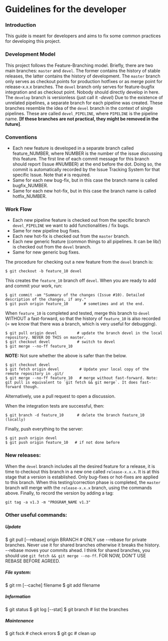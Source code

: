 
# Guidelines for the developer

### Introduction
This guide is meant for developers and aims to fix some common practices for developing this project. 

### Development Model
This project follows the Feature-Branching model. Briefly, there are two main branches: `master` and `devel`. The former contains the history of stable releases, the latter contains the history of development. The `master` branch only serves as checkout points for production hotfixes or as merge point for release-x.x.x branches. The `devel` branch only serves for feature-bugfix integration and as checkout point. Nobody should directly develop in here. The `develop` branch is versionless (just call it *-devel*)
Due to the existence of unrelated pipelines, a separate branch for each pipeline was created. These branches resemble the idea of the `devel` branch in the context of single pipelines. These are called `devel_PIPELINE`, where `PIPELINE` is the pipeline name. **[If these branches are not practical, they might be removed in the future]**.


### Conventions
- Each new feature is developed in a separate branch called feature_NUMBER, where NUMBER is the number of the issue discussing this feature. The first line of each commit message for this branch should report (Issue #NUMBER) at the end before the dot. Doing so, the commit is automatically recorded by the Issue Tracking System for that specific Issue. Note that `#` is required.  
- Same for each new bug-fix, but in this case the branch name is called bugfix_NUMBER.
- Same for each new hot-fix, but in this case the branch name is called hotfix_NUMBER.


### Work Flow
- Each new pipeline feature is checked out from the specific branch `devel_PIPELINE` we want to add functionalities / fix bugs.
- Same for new pipeline bug fixes.
- Each new hot-fix is checked out from the `master` branch.
- Each new generic feature (common things to all pipelines. It can be lib/) is checked out from the `devel` branch.
- Same for new generic bug fixes.

The procedure for checking out a new feature from the `devel` branch is: 
```
$ git checkout -b feature_10 devel
```
This creates the `feature_10` branch off `devel`. 
When you are ready to add and commit your work, run:
```
$ git commit -am "Summary of the changes (Issue #10). Detailed description of the changes, if any."
$ git push origin feature_10       # sometimes and at the end.
```

When `feature_10` is completed and tested, merge this branch to `devel` WITHOUT a fast-forward, so that the history of `feature_10` is also recorded (= we know that there was a branch, which is very useful for debugging). 
```
$ git pull origin devel         # update the branch devel in the local repository. NEVER DO THIS on master.
$ git checkout devel            # switch to devel
$ git merge --no-ff feature_10  
```

**NOTE:** Not sure whether the above is safer than the below.
```
$ git checkout devel
$ git fetch origin devel         # Update your local copy of the remote repository in .git/
$ git merge --no-ff feature_10   # merge without fast-forward. Note: git pull is equivalent to `git fetch && git merge`. It does fast-forward though.
```

Alternatively, use a pull request to open a discussion. 

When the integration tests are successful, then: 
```
$ git branch -d feature_10      # delete the branch feature_10 (locally)
```

Finally, push everything to the server:
```
$ git push origin devel
$ git push origin feature_10   # if not done before
```

### New releases:
When the `devel` branch includes all the desired feature for a release, it is time to checkout this 
branch in a new one called `release-x.x.x`. It is at this stage that a version is established. Only bug-fixes or hot-fixes are applied to this branch. When this testing/correction phase is completed, the `master` branch will merge with the `release-x.x.x` branch, using the commands above.
Finally, to record the version by adding a tag:
```
git tag -a v1.3 -m "PROGRAM_NAME v1.3"
```


### Other useful commands:
##### Update
$ git pull [--rebase] origin BRANCH  # ONLY use --rebase for private branches. Never use it for shared branches otherwise it breaks the history. --rebase moves your commits ahead. I think for shared branches, you should use `git fetch && git merge --no-ff`. FOR NOW, DON'T USE REBASE BEFORE AGREED.

##### File system: 
$ git rm [--cache] filename 
$ git add filename

##### Information
$ git status 
$ git log [--stat]
$ git branch       # list the branches

##### Maintenance
$ git fsck      # check errors
$ git gc        # clean up
